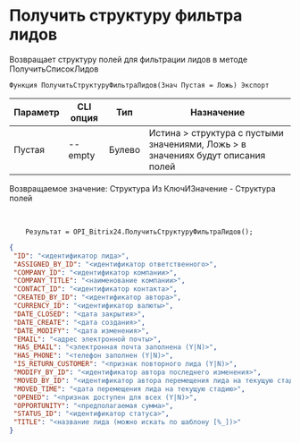 ﻿---
sidebar_position: 7
---

# Получить структуру фильтра лидов
 Возвращает структуру полей для фильтрации лидов в методе ПолучитьСписокЛидов



`Функция ПолучитьСтруктуруФильтраЛидов(Знач Пустая = Ложь) Экспорт`

  | Параметр | CLI опция | Тип | Назначение |
  |-|-|-|-|
  | Пустая | --empty | Булево | Истина > структура с пустыми значениями, Ложь > в значениях будут описания полей |

  
  Возвращаемое значение:   Структура Из КлючИЗначение - Структура полей

<br/>




```bsl title="Пример кода"
    Результат = OPI_Bitrix24.ПолучитьСтруктуруФильтраЛидов();
```
    



```json title="Результат"
{
 "ID": "<идентификатор лида>",
 "ASSIGNED_BY_ID": "<идентификатор ответственного>",
 "COMPANY_ID": "<идентификатор компании>",
 "COMPANY_TITLE": "<наименование компании>",
 "CONTACT_ID": "<идентификатор контакта>",
 "CREATED_BY_ID": "<идентификатор автора>",
 "CURRENCY_ID": "<идентификатор валюты>",
 "DATE_CLOSED": "<дата закрытия>",
 "DATE_CREATE": "<дата создания>",
 "DATE_MODIFY": "<дата изменения>",
 "EMAIL": "<адрес электронной почты>",
 "HAS_EMAIL": "<электронная почта заполнена (Y|N)>",
 "HAS_PHONE": "<телефон заполнен (Y|N)>",
 "IS_RETURN_CUSTOMER": "<признак повторного лида (Y|N)>",
 "MODIFY_BY_ID": "<идентификатор автора последнего изменения>",
 "MOVED_BY_ID": "<идентификатор автора перемещения лида на текущую стадию>",
 "MOVED_TIME": "<дата перемещения лида на текущую стадию>",
 "OPENED": "<признак доступен для всех (Y|N)>",
 "OPPORTUNITY": "<предполагаемая сумма>",
 "STATUS_ID": "<идентификатор статуса>",
 "TITLE": "<название лида (можно искать по шаблону [%_])>"
}
```
